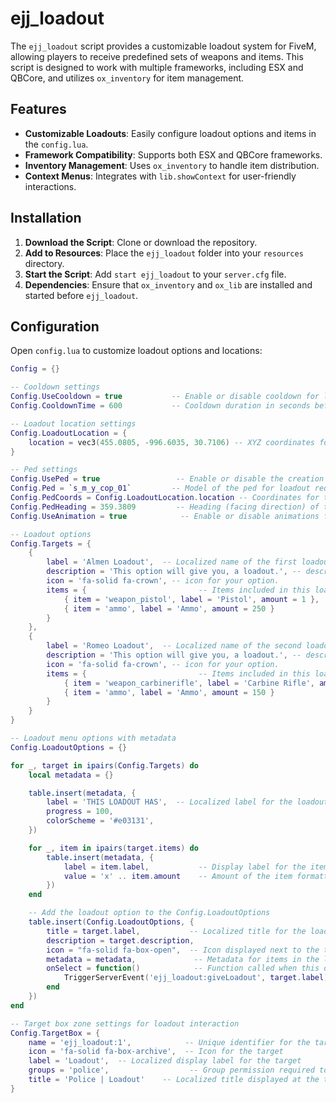 # ejj_loadout

The `ejj_loadout` script provides a customizable loadout system for FiveM, allowing players to receive predefined sets of weapons and items. This script is designed to work with multiple frameworks, including ESX and QBCore, and utilizes `ox_inventory` for item management.

## Features

- **Customizable Loadouts**: Easily configure loadout options and items in the `config.lua`.
- **Framework Compatibility**: Supports both ESX and QBCore frameworks.
- **Inventory Management**: Uses `ox_inventory` to handle item distribution.
- **Context Menus**: Integrates with `lib.showContext` for user-friendly interactions.

## Installation

1. **Download the Script**: Clone or download the repository.
2. **Add to Resources**: Place the `ejj_loadout` folder into your `resources` directory.
3. **Start the Script**: Add `start ejj_loadout` to your `server.cfg` file.
4. **Dependencies**: Ensure that `ox_inventory` and `ox_lib` are installed and started before `ejj_loadout`.

## Configuration

Open `config.lua` to customize loadout options and locations:

```lua
Config = {}

-- Cooldown settings
Config.UseCooldown = true           -- Enable or disable cooldown for loadout selection
Config.CooldownTime = 600           -- Cooldown duration in seconds before re-selection

-- Loadout location settings
Config.LoadoutLocation = { 
    location = vec3(455.0805, -996.6035, 30.7106) -- XYZ coordinates for the loadout area
}

-- Ped settings
Config.UsePed = true                 -- Enable or disable the creation of a ped for loadout interaction
Config.Ped = `s_m_y_cop_01`         -- Model of the ped for loadout requests
Config.PedCoords = Config.LoadoutLocation.location -- Coordinates for the ped spawn
Config.PedHeading = 359.3809         -- Heading (facing direction) of the ped at spawn
Config.UseAnimation = true            -- Enable or disable animations for the ped when giving the loadout

-- Loadout options
Config.Targets = {
    {
        label = 'Almen Loadout',  -- Localized name of the first loadout
        description = 'This option will give you, a loadout.', -- description for your option.
        icon = 'fa-solid fa-crown', -- icon for your option.
        items = {                         -- Items included in this loadout
            { item = 'weapon_pistol', label = 'Pistol', amount = 1 },   -- Item details
            { item = 'ammo', label = 'Ammo', amount = 250 }             -- Item details
        }
    },
    {
        label = 'Romeo Loadout',  -- Localized name of the second loadout
        description = 'This option will give you, a loadout.', -- description for your option.
        icon = 'fa-solid fa-crown', -- icon for your option.
        items = {                         -- Items included in this loadout
            { item = 'weapon_carbinerifle', label = 'Carbine Rifle', amount = 1 }, -- Item details
            { item = 'ammo', label = 'Ammo', amount = 150 }                     -- Item details
        }
    }
}

-- Loadout menu options with metadata
Config.LoadoutOptions = {}

for _, target in ipairs(Config.Targets) do
    local metadata = {}

    table.insert(metadata, {
        label = 'THIS LOADOUT HAS',  -- Localized label for the loadout
        progress = 100,
        colorScheme = '#e03131',
    })

    for _, item in ipairs(target.items) do
        table.insert(metadata, {
            label = item.label,           -- Display label for the item
            value = 'x' .. item.amount    -- Amount of the item formatted as x250
        })
    end

    -- Add the loadout option to the Config.LoadoutOptions
    table.insert(Config.LoadoutOptions, {
        title = target.label,           -- Localized title for the loadout option
        description = target.description,
        icon = "fa-solid fa-box-open",  -- Icon displayed next to the title
        metadata = metadata,             -- Metadata for items in the loadout
        onSelect = function()            -- Function called when this option is selected
            TriggerServerEvent('ejj_loadout:giveLoadout', target.label) -- Trigger server event for this loadout
        end
    })
end

-- Target box zone settings for loadout interaction
Config.TargetBox = {
    name = 'ejj_loadout:1',            -- Unique identifier for the target
    icon = 'fa-solid fa-box-archive',  -- Icon for the target
    label = 'Loadout',  -- Localized display label for the target
    groups = 'police',                  -- Group permission required to access this target
    title = 'Police | Loadout'    -- Localized title displayed at the top of the context menu
}